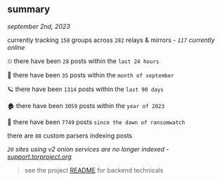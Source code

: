 
## summary
_september 2nd, 2023_

currently tracking `158` groups across `282` relays & mirrors - _`117` currently online_

⏲ there have been `28` posts within the `last 24 hours`

🦈 there have been `35` posts within the `month of september`

🪐 there have been `1314` posts within the `last 90 days`

🏚 there have been `3059` posts within the `year of 2023`

🦕 there have been `7749` posts `since the dawn of ransomwatch`

there are `88` custom parsers indexing posts

_`20` sites using v2 onion services are no longer indexed - [support.torproject.org](https://support.torproject.org/onionservices/v2-deprecation/)_

> see the project [README](https://github.com/joshhighet/ransomwatch#ransomwatch--) for backend technicals
